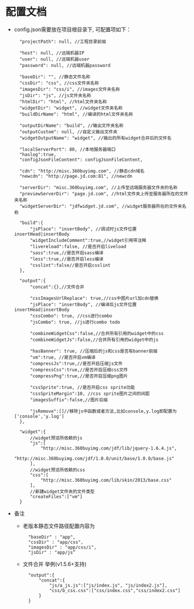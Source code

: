 # 配置文档

* config.json需要放在项目根目录下, 可配置项如下：

	
		"projectPath": null, //工程目录前缀
		
		"host": null, //远端机器IP
		"user": null, //远端机器user
		"password": null, //远端机器password

		"baseDir": "", //静态文件名称
		"cssDir": "css", //css文件夹名称
		"imagesDir": "css/i", //images文件夹名称
		"jsDir": "js", //js文件夹名称
		"htmlDir": "html", //html文件夹名称
		"widgetDir": "widget", //widget文件夹名称
		"buildDirName": "html", //编译的html文件夹名称
		
		"outputDirName": "build", //输出文件夹名称
		"outputCustom": null, //自定义输出文件夹
		"widgetOutputName": "widget", //输出的所有widget合并后的文件名

		"localServerPort": 80, //本地服务器端口
		"haslog":true,
		"configJsonFileContent": configJsonFileContent,
		
		"cdn": "http://misc.360buyimg.com", //静态cdn域名
		"newcdn": "http://page.jd.com:81", //newcdn

		"serverDir": "misc.360buyimg.com", //上传至远端服务器文件夹的名称
		"previewServerDir": "page.jd.com", //html文件夹上传至服务器所在的文件夹名称
		"widgetServerDir": "jdfwidget.jd.com", //widget服务器所在的文件夹名称

		"build":{
			"jsPlace": "insertBody", //调试时js文件位置 insertHead|insertBody
			"widgetIncludeComment":true,//widget引用带注释
			"livereload":false, //是否开启liveload
			"sass":true,//是否开启sass编译
			"less":true,//是否开启less编译
			"csslint":false//是否开启csslint
		},

		"output":{
			"concat":{},//文件合并

			"cssImagesUrlReplace": true,//css中图片url加cdn替换
			"jsPlace": "insertBody", //编译后js文件位置 insertHead|insertBody
			"cssCombo": true, //css进行combo
			"jsCombo": true, //js进行combo todo

			"combineWidgetCss":false,//合并所有引用的widget中的css
			"combineWidgetJs":false,//合并所有引用的widget中的js

			"hasBanner": true, //压缩后的js和css是否有banner前缀
			"vm":true, //是否开启vm编译
			"compressJs":true,//是否开启压缩js文件
			"compressCss":true,//是否开启压缩css文件
			"compressPng":true,//是否开启压缩png图片

			"cssSprite":true, //是否开启css sprite功能
			"cssSpriteMargin":10, //css sprite图片之间的间距
			"imagesSuffix":false,//图片后缀

			"jsRemove":[]//移除js中函数或者方法,比如console,y.log即配置为['console','y.log']
		},

		"widget":{
			//widget预览所依赖的js
			"js":[
				"http://misc.360buyimg.com/jdf/lib/jquery-1.6.4.js",
				"http://misc.360buyimg.com/jdf/1.0.0/unit/base/1.0.0/base.js"
			],
			//widget预览所依赖的css
			"css":[
				"http://misc.360buyimg.com/lib/skin/2013/base.css"
			],
			//新建widget文件夹的文件类型
			"createFiles":["vm"]
		}

* 备注

	* 老版本静态文件路径配置内容为

			"baseDir" : "app",
			"cssDir" : "app/css",
			"imagesDir" : "app/css/i",
			"jsDir" : "app/js”
		
	* 文件合并 举例(v1.5.6+支持)

			"output":{
				"concat":{
					"js/a_js.js":["js/index.js", "js/index2.js"],
					"css/b_css.css":["css/index.css","css/index2.css"]
				}
			}